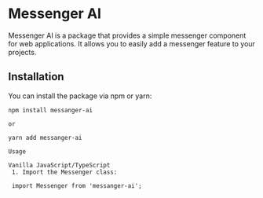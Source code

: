 # Messenger AI

Messenger AI is a package that provides a simple messenger component for web applications. It allows you to easily add a messenger feature to your projects.

## Installation

You can install the package via npm or yarn:

```shell
npm install messanger-ai

or

yarn add messanger-ai

Usage

Vanilla JavaScript/TypeScript
 1. Import the Messenger class:
 
 import Messenger from 'messanger-ai';

